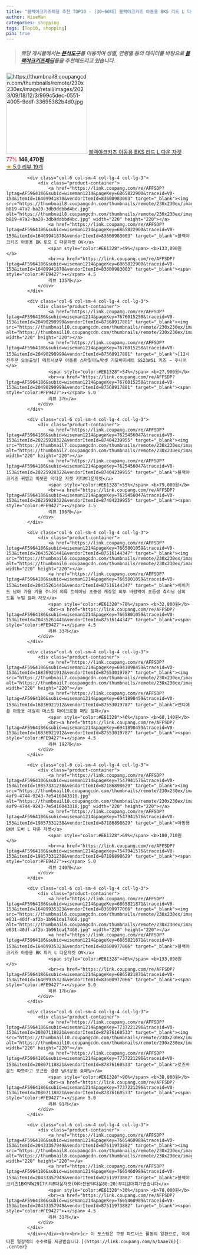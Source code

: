 ```yaml
---
title: "블랙야크키즈패딩 추천 TOP10 - [30~60대] 블랙야크키즈 아동용 BKS 리드 L 다운 자켓"
author: WiseMan
categories: shopping
tags: [Top10, shopping]
pin: true
---
```


> ##### 해당 게시물에서는 [**분석도구**](https://itemscout.io/)를 이용하여 **성별**, **연령별** 등의 데이터를 바탕으로 [**블랙야크키즈패딩**](https://link.coupang.com/a/baae76)들을 추천해드리고 있습니다.
<div class="container"><div class="row">
            <div class="col-6 col-sm-4 col-lg-4 col-lg-3">
                <div class="product-container">
                    <a href="https://link.coupang.com/re/AFFSDP?lptag=AF5964186&subid=wiseman1214&pageKey=7604010888&traceid=V0-153&itemId=20122468036&vendorItemId=87224033587" target="_blank"><img src="https://thumbnail8.coupangcdn.com/thumbnails/remote/230x230ex/image/retail/images/2023/09/18/12/3/999c5dec-0551-4005-9ddf-33695382b4d0.jpg" alt="https://thumbnail8.coupangcdn.com/thumbnails/remote/230x230ex/image/retail/images/2023/09/18/12/3/999c5dec-0551-4005-9ddf-33695382b4d0.jpg" width="220" height="220"></a>
                    <a href="https://link.coupang.com/re/AFFSDP?lptag=AF5964186&subid=wiseman1214&pageKey=7604010888&traceid=V0-153&itemId=20122468036&vendorItemId=87224033587" target="_blank">블랙야크키즈 아동용 BKS 리드 L 다운 자켓</a>
                    <span style="color:#E61328">77%</span> <b>146,470원</b>
                    <br><a href="https://link.coupang.com/re/AFFSDP?lptag=AF5964186&subid=wiseman1214&pageKey=7604010888&traceid=V0-153&itemId=20122468036&vendorItemId=87224033587" target="_blank"><span style="color:#FE9427">★</span> 5.0
                    리뷰 19개</a>
                </div>
            </div>
            
            <div class="col-6 col-sm-4 col-lg-4 col-lg-3">
                <div class="product-container">
                    <a href="https://link.coupang.com/re/AFFSDP?lptag=AF5964186&subid=wiseman1214&pageKey=6865822900&traceid=V0-153&itemId=16409941870&vendorItemId=83600983003" target="_blank"><img src="https://thumbnail8.coupangcdn.com/thumbnails/remote/230x230ex/image/retail/images/2022/10/24/16/4/01c65131-b819-47a2-ba20-3db9ddbbd4bc.jpg" alt="https://thumbnail8.coupangcdn.com/thumbnails/remote/230x230ex/image/retail/images/2022/10/24/16/4/01c65131-b819-47a2-ba20-3db9ddbbd4bc.jpg" width="220" height="220"></a>
                    <a href="https://link.coupang.com/re/AFFSDP?lptag=AF5964186&subid=wiseman1214&pageKey=6865822900&traceid=V0-153&itemId=16409941870&vendorItemId=83600983003" target="_blank">블랙야크키즈 아동용 BK 토모 E 다운자켓 OV</a>
                    <span style="color:#E61328">49%</span> <b>133,090원</b>
                    <br><a href="https://link.coupang.com/re/AFFSDP?lptag=AF5964186&subid=wiseman1214&pageKey=6865822900&traceid=V0-153&itemId=16409941870&vendorItemId=83600983003" target="_blank"><span style="color:#FE9427">★</span> 4.5
                    리뷰 135개</a>
                </div>
            </div>
            
            <div class="col-6 col-sm-4 col-lg-4 col-lg-3">
                <div class="product-container">
                    <a href="https://link.coupang.com/re/AFFSDP?lptag=AF5964186&subid=wiseman1214&pageKey=7676015258&traceid=V0-153&itemId=20490290999&vendorItemId=87568917881" target="_blank"><img src="https://thumbnail10.coupangcdn.com/thumbnails/remote/230x230ex/image/vendor_inventory/2176/a846495c84a8d3e3c759fbed74a2782da28253bb4426b36240c6af7e90cf.jpg" alt="https://thumbnail10.coupangcdn.com/thumbnails/remote/230x230ex/image/vendor_inventory/2176/a846495c84a8d3e3c759fbed74a2782da28253bb4426b36240c6af7e90cf.jpg" width="220" height="220"></a>
                    <a href="https://link.coupang.com/re/AFFSDP?lptag=AF5964186&subid=wiseman1214&pageKey=7676015258&traceid=V0-153&itemId=20490290999&vendorItemId=87568917881" target="_blank">[12시전주문 오늘출발] 메르시보꾸 아동용 스마일아노락셋 기모바지세트 SS23W51 키즈 ~ 주니어</a>
                    <span style="color:#E61328">54%</span> <b>27,900원</b>
                    <br><a href="https://link.coupang.com/re/AFFSDP?lptag=AF5964186&subid=wiseman1214&pageKey=7676015258&traceid=V0-153&itemId=20490290999&vendorItemId=87568917881" target="_blank"><span style="color:#FE9427">★</span> 5.0
                    리뷰 3개</a>
                </div>
            </div>
            
            <div class="col-6 col-sm-4 col-lg-4 col-lg-3">
                <div class="product-container">
                    <a href="https://link.coupang.com/re/AFFSDP?lptag=AF5964186&subid=wiseman1214&pageKey=7625456047&traceid=V0-153&itemId=20225928322&vendorItemId=87404239955" target="_blank"><img src="https://thumbnail7.coupangcdn.com/thumbnails/remote/230x230ex/image/vendor_inventory/b7fb/7722676f685abae5ca68128692fd09649f7deb5171e7a32468fbd4183784.jpg" alt="https://thumbnail7.coupangcdn.com/thumbnails/remote/230x230ex/image/vendor_inventory/b7fb/7722676f685abae5ca68128692fd09649f7deb5171e7a32468fbd4183784.jpg" width="220" height="220"></a>
                    <a href="https://link.coupang.com/re/AFFSDP?lptag=AF5964186&subid=wiseman1214&pageKey=7625456047&traceid=V0-153&itemId=20225928322&vendorItemId=87404239955" target="_blank">블랙야크키즈 귀엽고 따뜻한 덕다운 자켓 키티M다운자켓</a>
                    <span style="color:#E61328">55%</span> <b>79,000원</b>
                    <br><a href="https://link.coupang.com/re/AFFSDP?lptag=AF5964186&subid=wiseman1214&pageKey=7625456047&traceid=V0-153&itemId=20225928322&vendorItemId=87404239955" target="_blank"><span style="color:#FE9427">★</span> 3.5
                    리뷰 196개</a>
                </div>
            </div>
            
            <div class="col-6 col-sm-4 col-lg-4 col-lg-3">
                <div class="product-container">
                    <a href="https://link.coupang.com/re/AFFSDP?lptag=AF5964186&subid=wiseman1214&pageKey=7665801059&traceid=V0-153&itemId=20435261441&vendorItemId=87516144347" target="_blank"><img src="https://thumbnail6.coupangcdn.com/thumbnails/remote/230x230ex/image/vendor_inventory/6d94/56eb43c535f10ab361a45416d9784e82ab7960aa1fa7a011e9bf493407c3.jpg" alt="https://thumbnail6.coupangcdn.com/thumbnails/remote/230x230ex/image/vendor_inventory/6d94/56eb43c535f10ab361a45416d9784e82ab7960aa1fa7a011e9bf493407c3.jpg" width="220" height="220"></a>
                    <a href="https://link.coupang.com/re/AFFSDP?lptag=AF5964186&subid=wiseman1214&pageKey=7665801059&traceid=V0-153&itemId=20435261441&vendorItemId=87516144347" target="_blank">비비키드 남아 가을 겨울 주니어 의류 트레이닝 초중생 캐쥬얼 외투 바람막이 초등생 츄리닝 상의 도톰 누빔 점퍼 자모</a>
                    <span style="color:#E61328">78%</span> <b>32,800원</b>
                    <br><a href="https://link.coupang.com/re/AFFSDP?lptag=AF5964186&subid=wiseman1214&pageKey=7665801059&traceid=V0-153&itemId=20435261441&vendorItemId=87516144347" target="_blank"><span style="color:#FE9427">★</span> 4.5
                    리뷰 33개</a>
                </div>
            </div>
            
            <div class="col-6 col-sm-4 col-lg-4 col-lg-3">
                <div class="product-container">
                    <a href="https://link.coupang.com/re/AFFSDP?lptag=AF5964186&subid=wiseman1214&pageKey=6941898459&traceid=V0-153&itemId=16836921912&vendorItemId=87553019787" target="_blank"><img src="https://thumbnail7.coupangcdn.com/thumbnails/remote/230x230ex/image/vendor_inventory/5da5/4ecc54378070644b3d72a765969f6d3bb8addea30b73e7b1f1f9ebb958af.jpg" alt="https://thumbnail7.coupangcdn.com/thumbnails/remote/230x230ex/image/vendor_inventory/5da5/4ecc54378070644b3d72a765969f6d3bb8addea30b73e7b1f1f9ebb958af.jpg" width="220" height="220"></a>
                    <a href="https://link.coupang.com/re/AFFSDP?lptag=AF5964186&subid=wiseman1214&pageKey=6941898459&traceid=V0-153&itemId=16836921912&vendorItemId=87553019787" target="_blank">앤디애플 아동용 데일리 머스트 마이크로젤 패딩 점퍼</a>
                    <span style="color:#E61328">46%</span> <b>68,140원</b>
                    <br><a href="https://link.coupang.com/re/AFFSDP?lptag=AF5964186&subid=wiseman1214&pageKey=6941898459&traceid=V0-153&itemId=16836921912&vendorItemId=87553019787" target="_blank"><span style="color:#FE9427">★</span> 4.5
                    리뷰 192개</a>
                </div>
            </div>
            
            <div class="col-6 col-sm-4 col-lg-4 col-lg-3">
                <div class="product-container">
                    <a href="https://link.coupang.com/re/AFFSDP?lptag=AF5964186&subid=wiseman1214&pageKey=7547941576&traceid=V0-153&itemId=19857331238&vendorItemId=87186898629" target="_blank"><img src="https://thumbnail10.coupangcdn.com/thumbnails/remote/230x230ex/image/retail/images/2023/09/14/15/3/d5d0158e-4af9-4744-9243-7e5416043318.jpg" alt="https://thumbnail10.coupangcdn.com/thumbnails/remote/230x230ex/image/retail/images/2023/09/14/15/3/d5d0158e-4af9-4744-9243-7e5416043318.jpg" width="220" height="220"></a>
                    <a href="https://link.coupang.com/re/AFFSDP?lptag=AF5964186&subid=wiseman1214&pageKey=7547941576&traceid=V0-153&itemId=19857331238&vendorItemId=87186898629" target="_blank">아동용 BKM 도버 L 다운 자켓</a>
                    <span style="color:#E61328">69%</span> <b>180,710원</b>
                    <br><a href="https://link.coupang.com/re/AFFSDP?lptag=AF5964186&subid=wiseman1214&pageKey=7547941576&traceid=V0-153&itemId=19857331238&vendorItemId=87186898629" target="_blank"><span style="color:#FE9427">★</span> 5.0
                    리뷰 240개</a>
                </div>
            </div>
            
            <div class="col-6 col-sm-4 col-lg-4 col-lg-3">
                <div class="product-container">
                    <a href="https://link.coupang.com/re/AFFSDP?lptag=AF5964186&subid=wiseman1214&pageKey=6865821871&traceid=V0-153&itemId=16409935323&vendorItemId=83600977066" target="_blank"><img src="https://thumbnail6.coupangcdn.com/thumbnails/remote/230x230ex/image/retail/images/2022/10/24/16/0/8686206a-e831-40df-af2b-1b961da17468.jpg" alt="https://thumbnail6.coupangcdn.com/thumbnails/remote/230x230ex/image/retail/images/2022/10/24/16/0/8686206a-e831-40df-af2b-1b961da17468.jpg" width="220" height="220"></a>
                    <a href="https://link.coupang.com/re/AFFSDP?lptag=AF5964186&subid=wiseman1214&pageKey=6865821871&traceid=V0-153&itemId=16409935323&vendorItemId=83600977066" target="_blank">블랙야크키즈 아동용 BK 파커 L 다운자켓 OV</a>
                    <span style="color:#E61328">46%</span> <b>133,090원</b>
                    <br><a href="https://link.coupang.com/re/AFFSDP?lptag=AF5964186&subid=wiseman1214&pageKey=6865821871&traceid=V0-153&itemId=16409935323&vendorItemId=83600977066" target="_blank"><span style="color:#FE9427">★</span> 5.0
                    리뷰 1개</a>
                </div>
            </div>
            
            <div class="col-6 col-sm-4 col-lg-4 col-lg-3">
                <div class="product-container">
                    <a href="https://link.coupang.com/re/AFFSDP?lptag=AF5964186&subid=wiseman1214&pageKey=7737221296&traceid=V0-153&itemId=20807118821&vendorItemId=87876160533" target="_blank"><img src="https://thumbnail10.coupangcdn.com/thumbnails/remote/230x230ex/image/vendor_inventory/d3de/5ace93cdaceb446c3e0b9c774c31d27237d70c198f5a011c30bc91d808ff.png" alt="https://thumbnail10.coupangcdn.com/thumbnails/remote/230x230ex/image/vendor_inventory/d3de/5ace93cdaceb446c3e0b9c774c31d27237d70c198f5a011c30bc91d808ff.png" width="220" height="220"></a>
                    <a href="https://link.coupang.com/re/AFFSDP?lptag=AF5964186&subid=wiseman1214&pageKey=7737221296&traceid=V0-153&itemId=20807118821&vendorItemId=87876160533" target="_blank">로즈바운드 따뜻하고 포근한 경량 남녀공용 숏패딩</a>
                    <span style="color:#E61328">90%</span> <b>38,800원</b>
                    <br><a href="https://link.coupang.com/re/AFFSDP?lptag=AF5964186&subid=wiseman1214&pageKey=7737221296&traceid=V0-153&itemId=20807118821&vendorItemId=87876160533" target="_blank"><span style="color:#FE9427">★</span> 5.0
                    리뷰 91개</a>
                </div>
            </div>
            
            <div class="col-6 col-sm-4 col-lg-4 col-lg-3">
                <div class="product-container">
                    <a href="https://link.coupang.com/re/AFFSDP?lptag=AF5964186&subid=wiseman1214&pageKey=7665460989&traceid=V0-153&itemId=20433357949&vendorItemId=87511973882" target="_blank"><img src="https://thumbnail8.coupangcdn.com/thumbnails/remote/230x230ex/image/vendor_inventory/fa95/6d1b5bc0b196169c8e91cd80216e03b2fdc29ef64c5f005d11ecc972065a.jpg" alt="https://thumbnail8.coupangcdn.com/thumbnails/remote/230x230ex/image/vendor_inventory/fa95/6d1b5bc0b196169c8e91cd80216e03b2fdc29ef64c5f005d11ecc972065a.jpg" width="220" height="220"></a>
                    <a href="https://link.coupang.com/re/AFFSDP?lptag=AF5964186&subid=wiseman1214&pageKey=7665460989&traceid=V0-153&itemId=20433357949&vendorItemId=87511973882" target="_blank">블랙야크키즈1BKPAW2917키티M다운자켓(여아전용덕다운80:20)부피감대피가볍습니다</a>
                    <span style="color:#E61328">30%</span> <b>78,000원</b>
                    <br><a href="https://link.coupang.com/re/AFFSDP?lptag=AF5964186&subid=wiseman1214&pageKey=7665460989&traceid=V0-153&itemId=20433357949&vendorItemId=87511973882" target="_blank"><span style="color:#FE9427">★</span> 4.5
                    리뷰 31개</a>
                </div>
            </div>
            </div></div><br><br>[👉 이 포스팅은 쿠팡 파트너스 활동의 일환으로, 이에 따른 일정액의 수수료를 제공받습니다.](https://link.coupang.com/a/baae76){: .center}